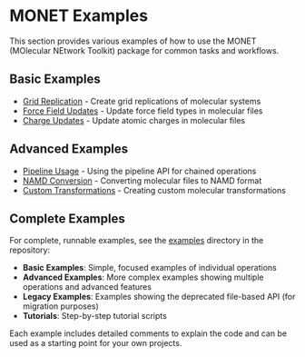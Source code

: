 # MONET Examples

This section provides various examples of how to use the MONET (MOlecular NEtwork Toolkit) package for common tasks and workflows.

## Basic Examples

- [Grid Replication](./grid_replication.md) - Create grid replications of molecular systems
- [Force Field Updates](./force_field_updates.md) - Update force field types in molecular files
- [Charge Updates](./charge_updates.md) - Update atomic charges in molecular files

## Advanced Examples

- [Pipeline Usage](./pipeline_usage.md) - Using the pipeline API for chained operations
- [NAMD Conversion](./namd_conversion.md) - Converting molecular files to NAMD format
- [Custom Transformations](./custom_transformations.md) - Creating custom molecular transformations

## Complete Examples

For complete, runnable examples, see the [examples](../../examples/) directory in the repository:

- **Basic Examples**: Simple, focused examples of individual operations
- **Advanced Examples**: More complex examples showing multiple operations and advanced features
- **Legacy Examples**: Examples showing the deprecated file-based API (for migration purposes)
- **Tutorials**: Step-by-step tutorial scripts

Each example includes detailed comments to explain the code and can be used as a starting point for your own projects.
